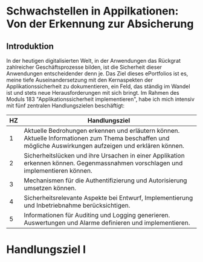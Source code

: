 # Schwachstellen in Appilkationen: Von der Erkennung zur Absicherung

## Introduktion

In der heutigen digitalisierten Welt, in der Anwendungen das Rückgrat zahlreicher Geschäftsprozesse bilden, ist die Sicherheit dieser Anwendungen entscheidender denn je. Das Ziel dieses ePortfolios ist es, meine tiefe Auseinandersetzung mit den Kernaspekten der Applikationssicherheit zu dokumentieren, ein Feld, das ständig im Wandel ist und stets neue Herausforderungen mit sich bringt. Im Rahmen des Moduls 183 "Applikationssicherheit implementieren", habe ich mich intensiv mit fünf zentralen Handlungszielen beschäftigt:

| HZ | Handlungsziel                                                                                               |
|----|-------------------------------------------------------------------------------------------------------------|
| 1  | Aktuelle Bedrohungen erkennen und erläutern können. Aktuelle Informationen zum Thema beschaffen und mögliche Auswirkungen aufzeigen und erklären können. |
| 2  | Sicherheitslücken und ihre Ursachen in einer Applikation erkennen können. Gegenmassnahmen vorschlagen und implementieren können. |
| 3  | Mechanismen für die Authentifizierung und Autorisierung umsetzen können.                                    |
| 4  | Sicherheitsrelevante Aspekte bei Entwurf, Implementierung und Inbetriebnahme berücksichtigen.               |
| 5  | Informationen für Auditing und Logging generieren. Auswertungen und Alarme definieren und implementieren.   |

# Handlungsziel I



